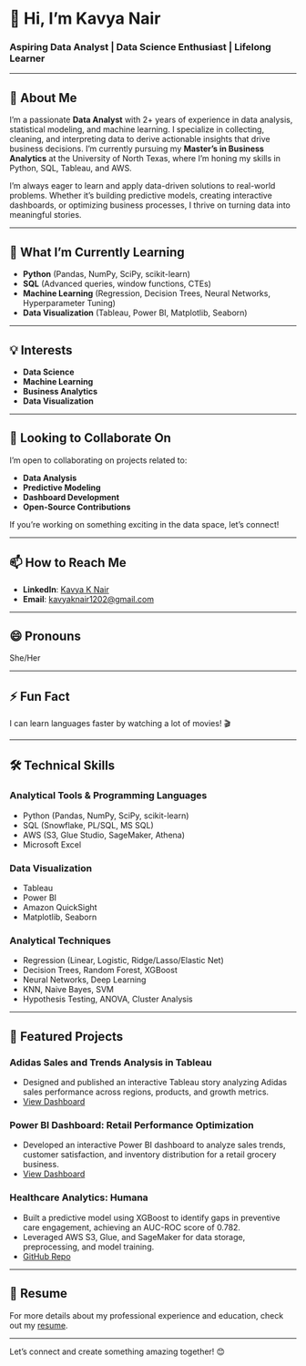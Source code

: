 # 👋 Hi, I’m Kavya Nair  
### Aspiring Data Analyst | Data Science Enthusiast | Lifelong Learner  

---

## 🚀 About Me  
I’m a passionate **Data Analyst** with 2+ years of experience in data analysis, statistical modeling, and machine learning. I specialize in collecting, cleaning, and interpreting data to derive actionable insights that drive business decisions. I’m currently pursuing my **Master’s in Business Analytics** at the University of North Texas, where I’m honing my skills in Python, SQL, Tableau, and AWS.  

I’m always eager to learn and apply data-driven solutions to real-world problems. Whether it’s building predictive models, creating interactive dashboards, or optimizing business processes, I thrive on turning data into meaningful stories.  

---

## 🌱 What I’m Currently Learning  
- **Python** (Pandas, NumPy, SciPy, scikit-learn)  
- **SQL** (Advanced queries, window functions, CTEs)  
- **Machine Learning** (Regression, Decision Trees, Neural Networks, Hyperparameter Tuning)  
- **Data Visualization** (Tableau, Power BI, Matplotlib, Seaborn)  

---

## 💡 Interests  
- **Data Science**  
- **Machine Learning**  
- **Business Analytics**  
- **Data Visualization**  

---

## 🤝 Looking to Collaborate On  
I’m open to collaborating on projects related to:  
- **Data Analysis**  
- **Predictive Modeling**  
- **Dashboard Development**  
- **Open-Source Contributions**  

If you’re working on something exciting in the data space, let’s connect!  

---

## 📫 How to Reach Me  
- **LinkedIn**: [Kavya K Nair](https://www.linkedin.com/in/kavya-k-nair-908838146/)  
- **Email**: [kavyaknair1202@gmail.com](mailto:kavyaknair1202@gmail.com)  

---

## 😄 Pronouns  
She/Her  

---

## ⚡ Fun Fact  
I can learn languages faster by watching a lot of movies! 🎬  

---

## 🛠️ Technical Skills  
### **Analytical Tools & Programming Languages**  
- Python (Pandas, NumPy, SciPy, scikit-learn)  
- SQL (Snowflake, PL/SQL, MS SQL)  
- AWS (S3, Glue Studio, SageMaker, Athena)  
- Microsoft Excel  

### **Data Visualization**  
- Tableau  
- Power BI  
- Amazon QuickSight  
- Matplotlib, Seaborn  

### **Analytical Techniques**  
- Regression (Linear, Logistic, Ridge/Lasso/Elastic Net)  
- Decision Trees, Random Forest, XGBoost  
- Neural Networks, Deep Learning  
- KNN, Naive Bayes, SVM  
- Hypothesis Testing, ANOVA, Cluster Analysis  

---

## 📂 Featured Projects  
### **Adidas Sales and Trends Analysis in Tableau**  
- Designed and published an interactive Tableau story analyzing Adidas sales performance across regions, products, and growth metrics.  
- [View Dashboard](#)  

### **Power BI Dashboard: Retail Performance Optimization**  
- Developed an interactive Power BI dashboard to analyze sales trends, customer satisfaction, and inventory distribution for a retail grocery business.  
- [View Dashboard](#)  

### **Healthcare Analytics: Humana**  
- Built a predictive model using XGBoost to identify gaps in preventive care engagement, achieving an AUC-ROC score of 0.782.  
- Leveraged AWS S3, Glue, and SageMaker for data storage, preprocessing, and model training.  
- [GitHub Repo](#)  

---

## 📄 Resume  
For more details about my professional experience and education, check out my [resume](#).  

---

Let’s connect and create something amazing together! 😊  
